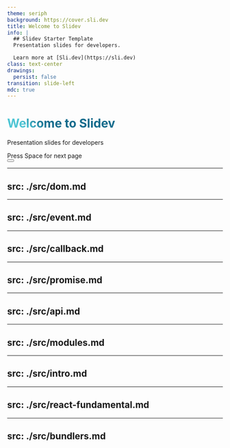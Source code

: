 ```yaml
---
theme: seriph
background: https://cover.sli.dev
title: Welcome to Slidev
info: |
  ## Slidev Starter Template  
  Presentation slides for developers.

  Learn more at [Sli.dev](https://sli.dev)
class: text-center
drawings:
  persist: false
transition: slide-left
mdc: true
---
```


# Welcome to Slidev

Presentation slides for developers

<div @click="$slidev.nav.next" class="mt-12 py-1" hover:bg="white op-10">
  Press Space for next page <carbon:arrow-right />
</div>

<div class="abs-br m-6 text-xl">
  <button @click="$slidev.nav.openInEditor()" title="Open in Editor" class="slidev-icon-btn">
    <carbon:edit />
  </button>
  <a href="https://github.com/slidevjs/slidev" target="_blank" class="slidev-icon-btn">
    <carbon:logo-github />
  </a>
</div>

---
src: ./src/dom.md 
---

---
src: ./src/event.md 
---

---
src: ./src/callback.md 
---

---
src: ./src/promise.md 
---

---
src: ./src/api.md 
---

---
src: ./src/modules.md 
---

---
src: ./src/intro.md 
---

---
src: ./src/react-fundamental.md 
---

---
src: ./src/bundlers.md 
---

<style>
h1 {
  background-color: #2B90B6;
  background-image: linear-gradient(45deg, #4EC5D4 10%, #146b8c 20%);
  background-size: 100%;
  -webkit-background-clip: text;
  -moz-background-clip: text;
  -webkit-text-fill-color: transparent;
  -moz-text-fill-color: transparent;
}
</style>


